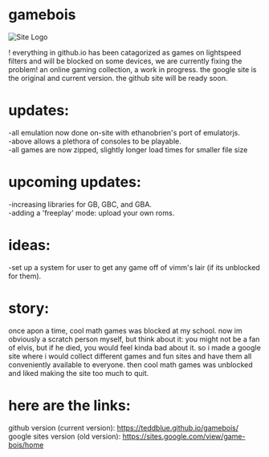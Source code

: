 # gamebois
![Site Logo](https://github.com/teddblue/gamebois/blob/main/imageAssets/gameboislogo512.gif)

! everything in github.io has been catagorized as games on lightspeed filters and will be blocked on some devices, we are currently fixing the problem!
an online gaming collection, a work in progress. the google site is the original and current version. the github site will be ready soon.

# updates:
-all emulation now done on-site with ethanobrien's port of emulatorjs.\
-above allows a plethora of consoles to be playable.\
-all games are now zipped, slightly longer load times for smaller file size

# upcoming updates:
-increasing libraries for GB, GBC, and GBA.\
-adding a 'freeplay' mode: upload your own roms.

# ideas:
-set up a system for user to get any game off of vimm's lair (if its unblocked for them).

# story:
once apon a time, cool math games was blocked at my school. now im obviously a scratch person myself, but think about it: you might not be a fan of elvis, but if he died, you would feel kinda bad about it. so i made a google site where i would collect different games and fun sites and have them all conveniently available to everyone. then cool math games was unblocked and liked making the site too much to quit.

# here are the links:
github version (current version): https://teddblue.github.io/gamebois/ \
google sites version (old version): https://sites.google.com/view/game-bois/home
